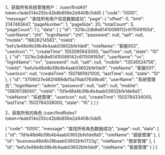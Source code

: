 1、获取所有系统管理用户：
/user/findAll?token=fade014e255c42b8b856e2d4408c5dd5
{
    "code": "0000",
    "message": "查找所有用户信息数据成功",
    "page": {
        "offset": 0,
        "limit": 2147483647,
        "pageNumber": 1,
        "pageSize": 20,
        "totalCount": 3,
        "pageCount": 1
    },
    "data": [
        {
            "id": "321bc2db8e81410099112c611509193d",
            "userName": "zht",
            "loginName": "zht",
            "password": null,
            "salt": null,
            "mobile": "18826214582",
            "roleId": "kefu1e48d4b39b4b4aab03602bfe1de9",
            "roleName": "客服002",
            "userIcon": "",
            "createTime": 1553095843000,
            "lastTime": null,
            "state": "10"
        },
        {
            "id": "321bc2db8e81410099142c611509193d",
            "userName": "vv",
            "loginName": "vv",
            "password": null,
            "salt": null,
            "mobile": "13536524756",
            "roleId": "kefu1e48d4b39b4b4aab03602bfe1de9",
            "roleName": "客服001",
            "userIcon": null,
            "createTime": 1507861921000,
            "lastTime": null,
            "state": "10"
        },
        {
            "id": "3709027e482f489dbf5a79ab17649bd6",
            "userName": "系统管理员",
            "loginName": "admin",
            "password": null,
            "salt": null,
            "mobile": "13800138000",
            "roleId": "7d1e48d4b39b4b4aab03602bfe1de9a5",
            "roleName": "系统管理",
            "userIcon": null,
            "createTime": 1502784334000,
            "lastTime": 1502784338000,
            "state": "10"
        }
    ]
}


2、获取所有的角色
/user/findRoles?token=fade014e255c42b8b856e2d4408c5dd5

{
    "code": "0000",
    "message": "查找所有角色数据成功",
    "page": null,
    "data": [
        {
            "id": "7d1e48d4b39b4b4aab03602bfe1de9a5",
            "roleName": "超级管理"
        },
        {
            "id": "business48d4b39baab03602bfe1723g",
            "roleName": "商家管理"
        },
        {
            "id": "kefu1e48d4b39b4b4aab03602bfe1de9",
            "roleName": "客服管理"
        }
    ]
}
